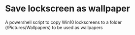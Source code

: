 # Save lockscreen as wallpaper

A powershell script to copy Win10 lockscreens to a folder (/Pictures/Wallpapers) to be used as wallpapers
